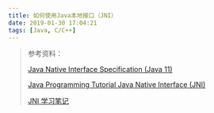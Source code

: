 ```yaml
---
title: 如何使用Java本地接口（JNI）
date: 2019-01-30 17:04:21
tags: [Java, C/C++]
---
```



> 参考资料：
>
> [Java Native Interface Specification (Java 11)](https://docs.oracle.com/en/java/javase/11/docs/specs/jni/index.html)
>
> [Java Programming Tutorial Java Native Interface (JNI)](https://www3.ntu.edu.sg/home/ehchua/programming/java/JavaNativeInterface.html)
>
> [JNI 学习笔记](https://www.jianshu.com/p/f6e3dd8edb13)